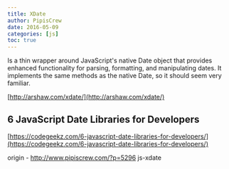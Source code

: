 ```yaml
---
title: XDate
author: PipisCrew
date: 2016-05-09
categories: [js]
toc: true
---
```


Is a thin wrapper around JavaScript's native Date object that provides enhanced functionality for parsing, formatting, and manipulating dates. It implements the same methods as the native Date, so it should seem very familiar.

[http://arshaw.com/xdate/](http://arshaw.com/xdate/)

## 6 JavaScript Date Libraries for Developers

[https://codegeekz.com/6-javascript-date-libraries-for-developers/](https://codegeekz.com/6-javascript-date-libraries-for-developers/)

origin - http://www.pipiscrew.com/?p=5296 js-xdate